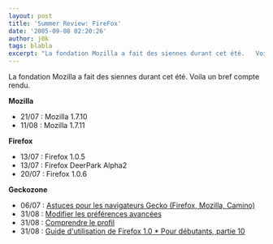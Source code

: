 ```yaml
---
layout: post
title: 'Summer Review: FireFox'
date: '2005-09-08 02:20:26'
author: j0k
tags: blabla
excerpt: "La fondation Mozilla a fait des siennes durant cet été.   Voila un bref compte rendu."
---
```


La fondation Mozilla a fait des siennes durant cet été.   Voila un bref compte rendu.

**Mozilla**
* 21/07 : Mozilla 1.7.10
* 11/08 : Mozilla 1.7.11

**Firefox**
* 13/07 : Firefox 1.0.5
* 13/07 : Firefox DeerPark Alpha2
* 20/07 : Firefox 1.0.6

**Geckozone**
* 06/07 : [Astuces pour les navigateurs Gecko (Firefox, Mozilla, Camino)](http://www.geckozone.org/articles/2005/07/06/99-astuces-pour-les-navigateurs-gecko-firefox-mozilla-camino)
* 31/08 : [Modifier les préférences avancées](http://www.geckozone.org/articles/2005/08/31/101-modifier-les-preferences-avancees)
* 31/08 : [Comprendre le profil](http://www.geckozone.org/articles/2005/08/31/100-comprendre-le-profil)
* 31/08 : [Guide d'utilisation de Firefox 1.0 * Pour débutants, partie 10](http://www.geckozone.org/articles/2005/08/31/94-guide-d-utilisation-de-firefox-1-0-pour-debutants-partie-10)
